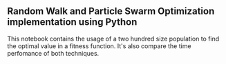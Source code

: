 ## Random Walk and Particle Swarm Optimization implementation using Python

This notebook contains the usage of a two hundred size population to find the optimal value in a fitness function. It's also compare the time perfomance of both techniques.
